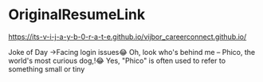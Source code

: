 # OriginalResumeLink
https://its-v-i-j-a-y-b-0-r-a-t-e.github.io/vijbor_careerconnect.github.io/


Joke of Day ->Facing login issues😂 
Oh, look who's behind me – Phico, the world's most curious dog,!😂
Yes, "Phico" is often used to refer to something small or tiny
